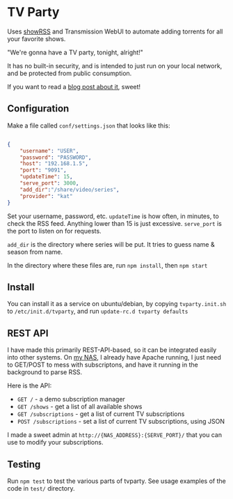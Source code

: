 # TV Party

Uses [showRSS](http://showrss.karmorra.info/) and Transmission WebUI to automate adding torrents for all your favorite shows.

"We're gonna have a TV party, tonight, alright!"

It has no built-in security, and is intended to just run on your local network, and be protected from public consumption.

If you want to read a [blog post about it](http://blog.jetboystudio.com/2013/04/15/automated_tv.html), sweet!

## Configuration

Make a file called `conf/settings.json` that looks like this:

```json

{
	"username": "USER",
	"password": "PASSWORD",
	"host": "192.168.1.5",
	"port": "9091",
	"updateTime": 15,
	"serve_port": 3000,
	"add_dir":"/share/video/series",
	"provider": "kat"
}

```

Set your username, password, etc. `updateTime` is how often, in minutes, to check the RSS feed. Anything lower than 15 is just excessive. `serve_port` is the port to listen on for requests.

`add_dir` is the directory where series will be put. It tries to guess name & season from name.

In the directory where these files are, run `npm install`, then `npm start`

## Install

You can install it as a service on ubuntu/debian, by copying `tvparty.init.sh` to `/etc/init.d/tvparty`, and run `update-rc.d tvparty defaults`


## REST API

I have made this primarily REST-API-based, so it can be integrated easily into other systems.  On [my NAS](http://blog.jetboystudio.com/2013/03/19/nas.html), I already have Apache running, I just need to GET/POST to mess with subscriptons, and have it running in the background to parse RSS.

Here is the API:

*  `GET /` - a demo subscription manager
*  `GET /shows` - get a list of all available shows
*  `GET /subscriptions` - get a list of current TV subscriptions
*  `POST /subscriptions` - set a list of current TV subscriptions, using JSON

I made a sweet admin at `http://{NAS_ADDRESS}:{SERVE_PORT}/` that you can use to modify your subscriptions.

## Testing

Run `npm test` to test the various parts of tvparty. See usage examples of the code in `test/` directory.
